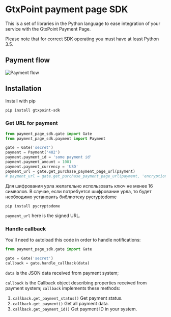 # GtxPoint payment page SDK

This is a set of libraries in the Python language to ease integration of your service
with the GtxPoint Payment Page.

Please note that for correct SDK operating you must have at least Python 3.5.  

## Payment flow

![Payment flow](flow.png)

## Installation

Install with pip
```bash
pip install gtxpoint-sdk
```

### Get URL for payment

```python
from payment_page_sdk.gate import Gate
from payment_page_sdk.payment import Payment

gate = Gate('secret')
payment = Payment('402')
payment.payment_id = 'some payment id'
payment.payment_amount = 1001
payment.payment_currency = 'USD'
payment_url = gate.get_purchase_payment_page_url(payment)
# payment_url = gate.get_purchase_payment_page_url(payment, 'encryption_key') - for necrypted url
``` 
Для шифрования урла желательно использовать ключ не менее 16 символов.
В случае, если потребуется шифрование урла, то будет необходимо установить библиотеку pycryptodome 

```
pip install pycryptodome
```

`payment_url` here is the signed URL.

### Handle callback

You'll need to autoload this code in order to handle notifications:

```python
from payment_page_sdk.gate import Gate

gate = Gate('secret')
callback = gate.handle_callback(data)
```

`data` is the JSON data received from payment system;

`callback` is the Callback object describing properties received from payment system;
`callback` implements these methods: 
1. `callback.get_payment_status()`
    Get payment status.
2. `callback.get_payment()`
    Get all payment data.
3. `callback.get_payment_id()`
    Get payment ID in your system.